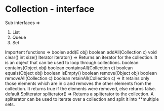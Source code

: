 Collection - interface
========================

Sub interfaces => 
1. List
2. Queue
3. Set

   
Importent functions => 
boolen add(E obj)
boolean addAll(Collection<? extends E> c)
void clear()
int size()
Iterator iterator() => 	Returns an iterator for the collection. It is an object that can be used to loop through collections.
boolean contains(Object obj)
boolean containsAll(Collection<?> c)
boolean equals(Object obj)
boolean isEmpty()
boolean remove(Object obj)
boolean removeAll(Collection<?> c)
boolean retainAll(Collection<?> c) => It retains only those elements which are in c and removes the other elements from the collection. It returns true if the elements were removed, else returns false.
default Spliterator spliterator() => Returns a spliterator to the collection. A spliterator can be used to iterate over a collection and split it into **multiple sets.




